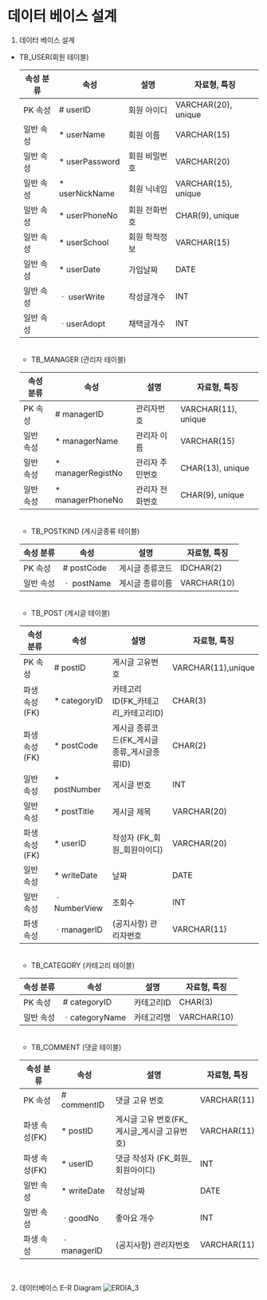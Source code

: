 # 데이터 베이스 설계

1. 데이터 베이스 설계
- TB_USER(회원 테이블)
    
    속성 분류 | 속성 | 설명 | 자료형, 특징
    --------|------|-----|----|
    PK 속성| # userID | 회원 아이디 | VARCHAR(20), unique
    일반 속성 | * userName | 회원 이름| VARCHAR(15)
    일반 속성 | * userPassword | 회원 비밀번호 | VARCHAR(20)
    일반 속성 | * userNickName | 회원 닉네임 | VARCHAR(15), unique
    일반 속성 | * userPhoneNo | 회원 전화번호 | CHAR(9), unique
    일반 속성 | * userSchool | 회원 학적정보 | VARCHAR(15)
    일반 속성 | * userDate | 가입날짜 | DATE
    일반 속성 |ㆍ userWrite | 작성글개수 | INT
    일반 속성 |ㆍuserAdopt | 채택글개수 | INT

    <br>

    - TB_MANAGER (관리자 테이블)

    속성 분류 | 속성 | 설명 | 자료형, 특징
    --------|------|-----|----|
    PK 속성 | # managerID | 관리자번호 | VARCHAR(11), unique
    일반 속성 | * managerName | 관리자 이름 | VARCHAR(15)
    일반 속성 | * managerRegistNo | 관리자 주민번호 | CHAR(13), unique
    일반 속성 | * managerPhoneNo | 관리자 전화번호 | CHAR(9), unique

    <br>

    - TB_POSTKIND (게시글종류 테이블)

    속성 분류 | 속성 | 설명 | 자료형, 특징
    --------|------|-----|----|
    PK 속성 | # postCode | 게시글 종류코드 | IDCHAR(2)
    일반 속성 | ㆍ postName | 게시글 종류이름 | VARCHAR(10)
    
    <br>

    - TB_POST (게시글 테이블)

    속성 분류 | 속성 | 설명 | 자료형, 특징
    --------|------|-----|----|
    PK 속성 | # postID | 게시글 고유번호 | VARCHAR(11),unique
    파생 속성(FK) | * categoryID | 카테고리 ID(FK_카테고리_카테고리ID) | CHAR(3)
    파생 속성(FK) | * postCode | 게시글 종류코드(FK_게시글종류_게시글종류ID) | CHAR(2)
    일반 속성 | * postNumber | 게시글 번호 | INT
    일반 속성 | * postTitle | 게시글 제목 | VARCHAR(20)
    파생 속성(FK) | * userID | 작성자 (FK_회원_회원아이디) | VARCHAR(20)
    일반 속성 | * writeDate | 날짜 | DATE
    일반 속성 |ㆍNumberView | 조회수 | INT 
    파생 속성 |ㆍmanagerID | (공지사항) 관리자번호 | VARCHAR(11)

    <br>

    - TB_CATEGORY (카테고리 테이블)

    속성 분류 | 속성 | 설명 | 자료형, 특징
    --------|------|-----|----|
    PK 속성 | # categoryID | 카테고리ID | CHAR(3)
    일반 속성 | ㆍcategoryName | 카테고리명 | VARCHAR(10)

    <br>

    - TB_COMMENT (댓글 테이블)

    속성 분류 | 속성 | 설명 | 자료형, 특징
    --------|------|-----|----|
    PK 속성 | # commentID | 댓글 고유 번호 | VARCHAR(11) 
    파생 속성(FK) | * postID | 게시글 고유 번호(FK_게시글_게시글 고유번호) | VARCHAR(11)
    파생 속성(FK) | * userID | 댓글 작성자 (FK_회원_회원아이디) | INT
    일반 속성 | * writeDate | 작성날짜 | DATE
    일반 속성 |ㆍgoodNo | 좋아요 개수 | INT
    파생 속성 |ㆍmanagerID | (공지사항) 관리자번호 | VARCHAR(11)

<BR>

2. 데이터베이스 E-R Diagram
![ERDIA_3](https://user-images.githubusercontent.com/81462623/168704228-81c8251c-adb4-4794-87fe-06a807dae188.png)
